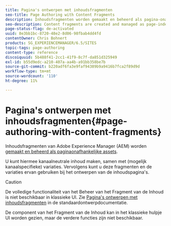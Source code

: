 ```yaml
---
title: Pagina's ontwerpen met inhoudsfragmenten
seo-title: Page Authoring with Content Fragments
description: Inhoudsfragmenten worden gemaakt en beheerd als pagina-onafhankelijke elementen. U kunt hiermee kanaalneutrale inhoud maken, samen met variaties.
seo-description: Content fragments are created and managed as page-independent assets. They allow you to create channel-neutral content, together with variations.
page-status-flag: de-activated
uuid: 8e3bb1bc-8720-48e2-8d06-98fbab4dd4fd
contentOwner: Chris Bohnert
products: SG_EXPERIENCEMANAGER/6.5/SITES
topic-tags: page-authoring
content-type: reference
discoiquuid: 5b488f41-2cc1-41f9-8c7f-da851d325949
exl-id: b55d9edc-a210-407a-aa4b-a91bb358be7b
source-git-commit: b220adf6fa3e9faf94389b9a9416b7fca2f89d9d
workflow-type: tm+mt
source-wordcount: '110'
ht-degree: 11%

---
```


# Pagina&#39;s ontwerpen met inhoudsfragmenten{#page-authoring-with-content-fragments}

Inhoudsfragmenten van Adobe Experience Manager (AEM) worden [gemaakt en beheerd als paginaonafhankelijke assets](/help/assets/content-fragments/content-fragments.md).

U kunt hiermee kanaalneutrale inhoud maken, samen met (mogelijk kanaalspecifieke) variaties. Vervolgens kunt u deze fragmenten en de variaties ervan gebruiken bij het ontwerpen van de inhoudspagina&#39;s.

>[!CAUTION]
>
>De volledige functionaliteit van het Beheer van het Fragment van de Inhoud is niet beschikbaar in klassieke UI. Zie [Pagina&#39;s ontwerpen met inhoudsfragmenten](/help/sites-authoring/content-fragments.md) in de standaardontwerpdocumentatie.
>
>De component van het Fragment van de Inhoud kan in het klassieke hulpje UI worden gezien, maar de verdere functies zijn niet beschikbaar.
